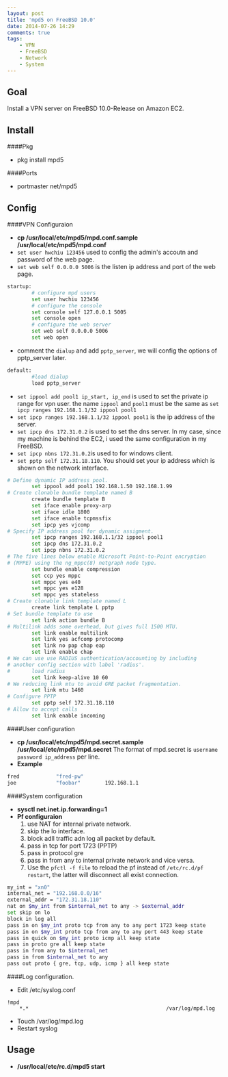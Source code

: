 ```yaml
---
layout: post
title: 'mpd5 on FreeBSD 10.0'
date: 2014-07-26 14:29
comments: true
tags:
	- VPN
	- FreeBSD
	- Network
	- System
---
```

Goal
----
Install a VPN server on FreeBSD 10.0-Release on Amazon EC2.

<!--more-->

Install
-------
####Pkg
- pkg install mpd5  

####Ports
- portmaster net/mpd5

Config
------
####VPN Configuraion
- **cp /usr/local/etc/mpd5/mpd.conf.sample /usr/local/etc/mpd5/mpd.conf**
- `set user hwchiu 123456` used to config the admin's accoutn and password of the web page.
- `set web self 0.0.0.0 5006` is the listen ip address and port of the web page.

``` sh
startup:
        # configure mpd users
        set user hwchiu 123456  
        # configure the console
        set console self 127.0.0.1 5005
        set console open
        # configure the web server
        set web self 0.0.0.0 5006  
        set web open
```

- comment the `dialup` and add `pptp_server`, we will config the options of pptp_server later.

``` sh
default:
        #load dialup
        load pptp_server
```

- `set ippool add pool1 ip_start, ip_end` is used to set the private ip range for vpn user. the name `ippool` and `pool1` must be the same as `set ipcp ranges 192.168.1.1/32 ippool pool1`
- `set ipcp ranges 192.168.1.1/32 ippool pool1` is the ip address of the server.
- `set ipcp dns 172.31.0.2` is used to set the dns server. In my case, since my machine is behind the EC2, i used the same configuration in my FreeBSD.
- `set ipcp nbns 172.31.0.2`is used to for windows client.
- `set pptp self 172.31.18.110`. You should set your ip address which is shown on the network interface.
``` sh
# Define dynamic IP address pool.
        set ippool add pool1 192.168.1.50 192.168.1.99
# Create clonable bundle template named B
        create bundle template B
        set iface enable proxy-arp
        set iface idle 1800
        set iface enable tcpmssfix
        set ipcp yes vjcomp
# Specify IP address pool for dynamic assigment.
        set ipcp ranges 192.168.1.1/32 ippool pool1
        set ipcp dns 172.31.0.2
        set ipcp nbns 172.31.0.2
# The five lines below enable Microsoft Point-to-Point encryption
# (MPPE) using the ng_mppc(8) netgraph node type.
        set bundle enable compression
        set ccp yes mppc
        set mppc yes e40
        set mppc yes e128
        set mppc yes stateless
# Create clonable link template named L
        create link template L pptp
# Set bundle template to use
        set link action bundle B
# Multilink adds some overhead, but gives full 1500 MTU.
        set link enable multilink
        set link yes acfcomp protocomp
        set link no pap chap eap
        set link enable chap
# We can use use RADIUS authentication/accounting by including
# another config section with label 'radius'.
#       load radius
        set link keep-alive 10 60
# We reducing link mtu to avoid GRE packet fragmentation.
        set link mtu 1460
# Configure PPTP
        set pptp self 172.31.18.110
# Allow to accept calls
        set link enable incoming
```

####User configuration
- **cp /usr/local/etc/mpd5/mpd.secret.sample  /usr/local/etc/mpd5/mpd.secret**
The format of mpd.secret is `username password ip_address` per line.  
- **Example**

``` sh
fred            "fred-pw"
joe             "foobar"        192.168.1.1
```

####System configuration
- **sysctl net.inet.ip.forwarding=1**
- **Pf configuraion**
	1. use NAT for internal private network.
  2. skip the lo interface.
  3. block adll traffic adn log all packet by default.
  4. pass in tcp for port 1723 (PPTP)
  5. pass in protocol gre
  6. pass in from any to internal private network and vice versa.
  7. Use the `pfctl -f file` to reload the pf instead of `/etc/rc.d/pf restart`, the latter will disconnect all exist connection.
``` sh
my_int = "xn0"
internal_net = "192.168.0.0/16"
external_addr = "172.31.18.110"
nat on $my_int from $internal_net to any -> $external_addr 
set skip on lo    
block in log all  
pass in on $my_int proto tcp from any to any port 1723 keep state
pass in on $my_int proto tcp from any to any port 443 keep state
pass in quick on $my_int proto icmp all keep state
pass in proto gre all keep state
pass in from any to $internal_net
pass in from $internal_net to any
pass out proto { gre, tcp, udp, icmp } all keep state
```

####Log configuration.
- Edit /etc/syslog.conf
```
!mpd
	*.*                                             /var/log/mpd.log
```
- Touch /var/log/mpd.log
- Restart syslog

Usage
-----
- **/usr/local/etc/rc.d/mpd5 start**
